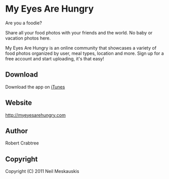 # My Eyes Are Hungry

Are you a foodie?

Share all your food photos with your friends and the world. No baby or vacation photos here.

My Eyes Are Hungry is an online community that showcases a variety of food photos organized by user, meal types, location and more. Sign up for a free account and start uploading, it's that easy!

## Download
Download the app on [iTunes](https://itunes.apple.com/sv/app/my-eyes-are-hungry/id466101515)

## Website
http://myeyesarehungry.com

## Author
Robert Crabtree

## Copyright
Copyright (C) 2011 Neil Meskauskis
